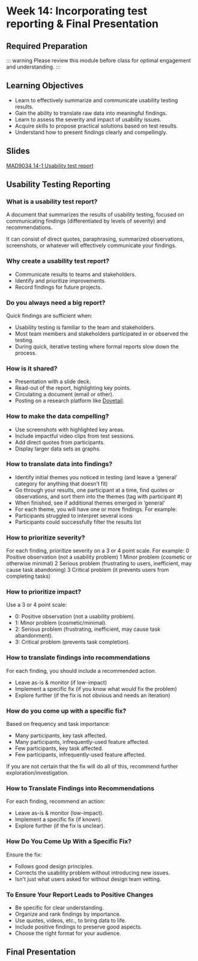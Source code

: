 # Week 14: Incorporating test reporting & Final Presentation

## Required Preparation

::: warning
Please review this module before class for optimal engagement and understanding.
:::

## Learning Objectives

- Learn to effectively summarize and communicate usability testing results.
- Gain the ability to translate raw data into meaningful findings.
- Learn to assess the severity and impact of usability issues.
- Acquire skills to propose practical solutions based on test results.
- Understand how to present findings clearly and compellingly.

## Slides

[MAD9034 14-1 Usability test report](https://drive.google.com/file/d/1hHN2PUJcSgKUzjxYMCif1ocxvVFKlHYI/view?usp=sharing)

## Usability Testing Reporting

### What is a usability test report?

A document that summarizes the results of usability testing, focused on communicating findings (differentiated by levels of severity) and recommendations.

It can consist of direct quotes, paraphrasing, summarized observations, screenshots, or whatever will effectively communicate your findings.

### Why create a usability test report?

- Communicate results to teams and stakeholders.
- Identify and prioritize improvements.
- Record findings for future projects.

### Do you always need a big report?

Quick findings are sufficient when:

- Usability testing is familiar to the team and stakeholders.
- Most team members and stakeholders participated in or observed the testing.
- During quick, iterative testing where formal reports slow down the process.

### How is it shared?

- Presentation with a slide deck.
- Read-out of the report, highlighting key points.
- Circulating a document (email or other).
- Posting on a research platform like [Dovetail](https://dovetailapp.com/).

### How to make the data compelling?

- Use screenshots with highlighted key areas.
- Include impactful video clips from test sessions.
- Add direct quotes from participants.
- Display larger data sets as graphs.

### How to translate data into findings?

- Identify initial themes you noticed in testing (and leave a ‘general’ category for anything that doesn’t fit)
- Go through your results, one participant at a time, find quotes or observations, and sort them into the themes (tag with participant #)
- When finished, see if additional themes emerged in ‘general’
- For each theme, you will have one or more findings. For example:
- Participants struggled to interpret several icons
- Participants could successfully filter the results list

### How to prioritize severity?

For each finding, prioritize severity on a 3 or 4 point scale. For example:
0 Positive observation (not a usability problem)
1 Minor problem (cosmetic or otherwise minimal)
2 Serious problem (frustrating to users, inefficient, may cause task abandoning)
3 Critical problem (it prevents users from completing tasks)

### How to prioritize impact?

Use a 3 or 4 point scale:

- 0: Positive observation (not a usability problem).
- 1: Minor problem (cosmetic/minimal).
- 2: Serious problem (frustrating, inefficient, may cause task abandonment).
- 3: Critical problem (prevents task completion).

### How to translate findings into recommendations

For each finding, you should include a recommended action.

- Leave as-is & monitor (if low-impact)
- Implement a specific fix (if you know what would fix the problem)
- Explore further (if the fix is not obvious and needs an iteration)

### How do you come up with a specific fix?

Based on frequency and task importance:

- Many participants, key task affected.
- Many participants, infrequently-used feature affected.
- Few participants, key task affected.
- Few participants, infrequently-used feature affected.

If you are not certain that the fix will do all of this, recommend further exploration/investigation.

### How to Translate Findings into Recommendations

For each finding, recommend an action:

- Leave as-is & monitor (low-impact).
- Implement a specific fix (if known).
- Explore further (if the fix is unclear).

### How Do You Come Up With a Specific Fix?

Ensure the fix:

- Follows good design principles.
- Corrects the usability problem without introducing new issues.
- Isn't just what users asked for without design team vetting.

### To Ensure Your Report Leads to Positive Changes

- Be specific for clear understanding.
- Organize and rank findings by importance.
- Use quotes, videos, etc., to bring data to life.
- Include positive findings to preserve good aspects.
- Choose the right format for your audience.

## Final Presentation

<Badge type="error" text="Coming Soon!" />
